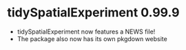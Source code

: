 # tidySpatialExperiment 0.99.9

* tidySpatialExperiment now features a NEWS file!
* The package also now has its own pkgdown website
